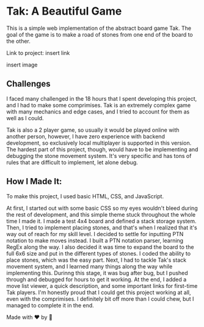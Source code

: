 # Tak: A Beautiful Game 
This is a simple web implementation of the abstract board game Tak. The goal of the game is to make a road of stones from one end of the board to the other.

Link to project: insert link

insert image

## Challenges 
I faced many challenged in the 18 hours that I spent developing this project, and I had to make some comprimises. Tak is an extremely complex game with many mechanics and edge cases, and I tried to account for them as well as I could. 

Tak is also a 2 player game, so usually it would be played online with another person, however, I have zero experience with backend development, so exclusively local multiplayer is supported in this version. The hardest part of this project, though, would have to be implementing and debugging the stone movement system. It's very specific and has tons of rules that are difficult to implement, let alone debug.

## How I Made It: 
To make this project, I used basic HTML, CSS, and JavaScript.

At first, I started out with some basic CSS so my eyes wouldn't bleed during the rest of development, and this simple theme stuck throughout the whole time I made it. 
I made a test 4x4 board and defined a stack storage system. Then, I tried to implement placing stones, and that's when I realized that it's way out of reach for my skill level. I decided to settle for inputting PTN notation to make moves instead. I built a PTN notation parser, learning RegEx along the way. I also decided it was time to expand the board to the full 6x6 size and put in the different types of stones. I coded the ability to place stones, which was the easy part. 
Next, I had to tackle Tak's stack movement system, and I learned many things along the way while implementing this. Durinng this stage, it was bug after bug, but I pushed through and debugged for hours to get it working. At the end, I added a move list viewer, a quick description, and some important links for first-time Tak players. 
I'm honestly proud that I could get this project working at all, even with the comprimises. I definitely bit off more than I could chew, but I managed to complete it in the end.

Made with ❤️ by 🐡
